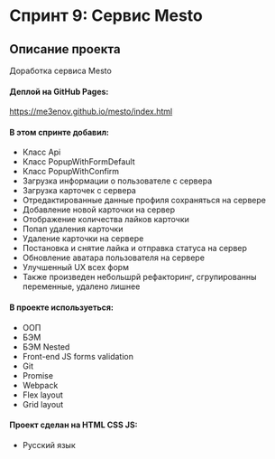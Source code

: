 # Спринт 9: Сервис Mesto
## Описание проекта
Доработка сервиса Mesto

#### Деплой на GitHub Pages:

https://me3enov.github.io/mesto/index.html

#### В этом спринте добавил:

* Класс Api
* Класс PopupWithFormDefault
* Класс PopupWithConfirm
* Загрузка информации о пользователе с сервера
* Загрузка карточек с сервера
* Отредактированные данные профиля сохраняться на сервере
* Добавление новой карточки на сервер
* Отображение количества лайков карточки
* Попап удаления карточки
* Удаление карточки на сервере
* Постановка и снятие лайка и отправка статуса на сервер
* Обновление аватара пользователя на сервере
* Улучшенный UX всех форм
* Также произведен небольшрй рефакторинг, сгрупированны переменные, удалено лишнее


#### В проекте используеться:

* ООП
* БЭМ
* БЭМ Nested
* Front-end JS forms validation
* Git
* Promise
* Webpack
* Flex layout
* Grid layout

#### Проект сделан на HTML CSS JS:

* Русский язык